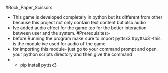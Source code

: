 #Rock_Paper_Scissors
- This game is developed completely in python but its different from other because this project  not only contain text content but also audio
- Ive added audio effect for the game too for the better interaction between user and the system.
#Prerequisites:-
- before Running the program make sure to import pyttsx3
#pyttsx3
-this is the module ive used for audio of the game.
- for importing this module- just go to your command prompt and open your python scripts directory and then give the command
-  - pip install pyttsx3
  
